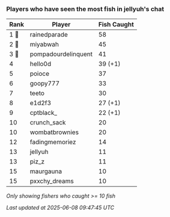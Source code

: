 ### Players who have seen the most fish in jellyuh's chat
| Rank | Player | Fish Caught |
|------|--------|-----------|
| 1 🥇  | rainedparade  | 58 |
| 2 🥈  | miyabwah  | 45 |
| 3 🥉  | pompadourdelinquent  | 41 |
| 4  | hello0d  | 39 (+1) |
| 5  | poioce  | 37 |
| 6  | goopy777  | 33 |
| 7  | teeto  | 30 |
| 8  | e1d2f3  | 27 (+1) |
| 9  | cptblack_  | 22 (+1) |
| 10  | crunch_sack  | 20 |
| 10  | wombatbrownies  | 20 |
| 12  | fadingmemoriez  | 14 |
| 13  | jellyuh  | 11 |
| 13  | piz_z  | 11 |
| 15  | maurgauna  | 10 |
| 15  | pxxchy_dreams  | 10 |

_Only showing fishers who caught >= 10 fish_

_Last updated at 2025-06-08 09:47:45 UTC_